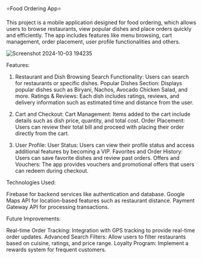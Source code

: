 ⭐Food Ordering App⭐


This project is a mobile application designed for food ordering, which allows users to browse restaurants, view popular dishes and place orders quickly and efficiently.
The app includes features like menu browsing, cart management, order placement, user profile functionalities and others.



![Screenshot 2024-10-03 194235](https://github.com/user-attachments/assets/7c1c9850-264a-43f6-b184-88ac06f91bc9)


Features:
1. Restaurant and Dish Browsing
Search Functionality: Users can search for restaurants or specific dishes.
Popular Dishes Section: Displays popular dishes such as Biryani, Nachos, Avocado Chicken Salad, and more.
Ratings & Reviews: Each dish includes ratings, reviews, and delivery information such as estimated time and distance from the user.

3. Cart and Checkout:
Cart Management: Items added to the cart include details such as dish price, quantity, and total cost.
Order Placement: Users can review their total bill and proceed with placing their order directly from the cart.


4. User Profile:
User Status: Users can view their profile status and access additional features by becoming a VIP.
Favorites and Order History: Users can save favorite dishes and review past orders.
Offers and Vouchers: The app provides vouchers and promotional offers that users can redeem during checkout.




Technologies Used:

Firebase for backend services like authentication and database.
Google Maps API for location-based features such as restaurant distance.
Payment Gateway API for processing transactions.

Future Improvements:

Real-time Order Tracking: Integration with GPS tracking to provide real-time order updates.
Advanced Search Filters: Allow users to filter restaurants based on cuisine, ratings, and price range.
Loyalty Program: Implement a rewards system for frequent customers.
